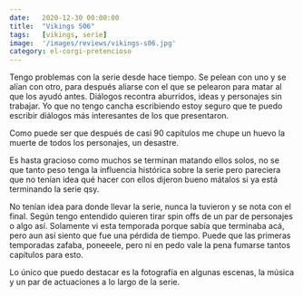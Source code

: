 ```yaml
---
date:   2020-12-30 00:00:00
title:  "Vikings S06"
tags:   [vikings, serie]
image:  '/images/reviews/vikings-s06.jpg'
category: el-corgi-pretencioso
---
```

Tengo problemas con la serie desde hace tiempo. Se pelean con uno y se alían con otro, para después aliarse con el que se pelearon para matar al que los ayudó antes. Diálogos recontra aburridos, ideas y personajes sin trabajar. Yo que no tengo cancha escribiendo estoy seguro que te puedo escribir diálogos más interesantes de los que presentaron. 

Como puede ser que después de casi 90 capítulos me chupe un huevo la muerte de todos los personajes, un desastre.

Es hasta gracioso como muchos se terminan matando ellos solos, no se que tanto peso tenga la influencia histórica sobre la serie pero pareciera que no tenían idea qué hacer con ellos dijeron bueno mátalos si ya está terminando la serie qsy.

No tenían idea para donde llevar la serie, nunca la tuvieron y se nota con el final. Según tengo entendido quieren tirar spin offs de un par de personajes o algo así. Solamente vi esta temporada porque sabía que terminaba acá, pero aun así siento que fue una pérdida de tiempo. Puede que las primeras temporadas zafaba, poneeele, pero ni en pedo vale la pena fumarse tantos capítulos para esto.

Lo único que puedo destacar es la fotografía en algunas escenas, la música y un par de actuaciones a lo largo de la serie.

